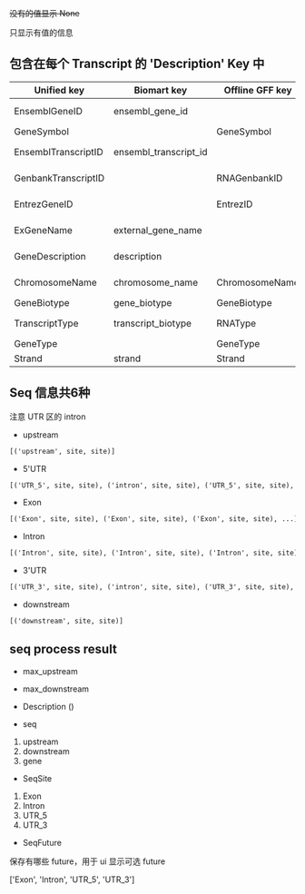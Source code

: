 ~~没有的值显示 None~~

只显示有值的信息


## 包含在每个 Transcript 的 'Description' Key 中

| Unified key | Biomart key | Offline GFF key | Description |
| ------ | ------ | ------ | ------ |
| EnsemblGeneID | ensembl_gene_id |  | Ensembl gene id |
| GeneSymbol |  | GeneSymbol | Gene symbol |
| EnsemblTranscriptID | ensembl_transcript_id |  | Ensembl transcript id |
| GenbankTranscriptID |  | RNAGenbankID | Genbank transcript id |
| EntrezGeneID |  | EntrezID | Entrez gene id |
| ExGeneName | external_gene_name |  | External gene name |
| GeneDescription | description |  | Gene description |
| ChromosomeName | chromosome_name | ChromosomeName | Chromosome name |
| GeneBiotype | gene_biotype | GeneBiotype | Gene biotype |
| TranscriptType | transcript_biotype | RNAType | Transcript type |
| GeneType |  | GeneType | Gene type |
| Strand | strand | Strand | [1, -1] |

## Seq 信息共6种

注意 UTR 区的 intron

+ upstream
```html
[('upstream', site, site)]
```

+ 5'UTR
```html
[('UTR_5', site, site), ('intron', site, site), ('UTR_5', site, site), ...]
```

+ Exon
```html
[('Exon', site, site), ('Exon', site, site), ('Exon', site, site), ...]
```

+ Intron
```html
[('Intron', site, site), ('Intron', site, site), ('Intron', site, site), ...]
```

+ 3'UTR
```html
[('UTR_3', site, site), ('intron', site, site), ('UTR_3', site, site), ...]
```

+ downstream
```html
[('downstream', site, site)]
```

## seq process result

+ max_upstream

+ max_downstream

+ Description ()

+ seq

1. upstream
2. downstream
3. gene

+ SeqSite

1. Exon
2. Intron
3. UTR_5
4. UTR_3

+ SeqFuture

保存有哪些 future，用于 ui 显示可选 future

['Exon', 'Intron', 'UTR_5', 'UTR_3']
